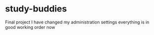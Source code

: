 # study-buddies
Final  project 
I have changed my administration settings
everything is in good working order now